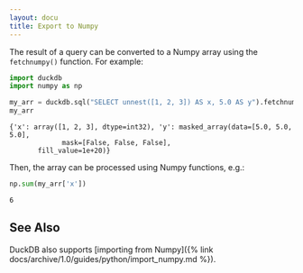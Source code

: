 ```yaml
---
layout: docu
title: Export to Numpy
---
```


The result of a query can be converted to a Numpy array using the `fetchnumpy()` function. For example:

```python
import duckdb
import numpy as np

my_arr = duckdb.sql("SELECT unnest([1, 2, 3]) AS x, 5.0 AS y").fetchnumpy()
my_arr
```

```text
{'x': array([1, 2, 3], dtype=int32), 'y': masked_array(data=[5.0, 5.0, 5.0],
             mask=[False, False, False],
       fill_value=1e+20)}
```

Then, the array can be processed using Numpy functions, e.g.:

```python
np.sum(my_arr['x'])
```

```text
6
```

## See Also

DuckDB also supports [importing from Numpy]({% link docs/archive/1.0/guides/python/import_numpy.md %}).